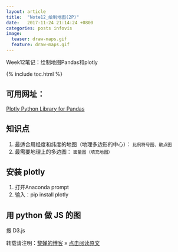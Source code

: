```yaml
---
layout: article
title:  "Note12_绘制地图(2P)"
date:   2017-11-24 21:14:24 +0800
categories: posts infovis
image:
  teaser: draw-maps.gif
  feature: draw-maps.gif
---
```

Week12笔记：绘制地图Pandas和plotly

{% include toc.html %}

## 可用网址：
[Plotly Python Library for Pandas](http://plot.ly/pandas/#maps)

## 知识点
1. 最适合用经度和纬度的地图（地理多边形的中心）：
`比例符号图、散点图`
2. 最需要地理上的多边图：
`面量图（填充地图）`

## 安装 plotly
1. 打开Anaconda prompt
2. 输入：pip install plotly

## 用 python 做 JS 的图
搜 D3.js


转载请注明：[黎婵的博客](https://cherrylichan.github.io/) » [点击阅读原文](https://cherrylichan.github.io/posts/infovis/Week12_绘制地图Pandas,Plotly/)




